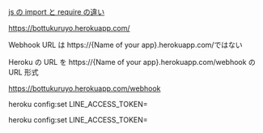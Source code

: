 [js の import と require の違い](https://qiita.com/minato-naka/items/39ecc285d1e37226a283)

https://bottukuruyo.herokuapp.com/

Webhook URL は https://{Name of your app}.herokuapp.com/ではない

Heroku の URL を https://{Name of your app}.herokuapp.com/webhook の URL 形式

https://bottukuruyo.herokuapp.com/webhook

heroku config:set LINE_ACCESS_TOKEN=

heroku config:set LINE_ACCESS_TOKEN=
